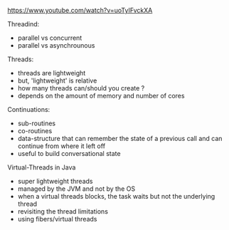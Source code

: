 https://www.youtube.com/watch?v=uoTyIFvckXA

Threadind:
- parallel vs concurrent
- parallel vs asynchrounous

Threads:
- threads are lightweight
-   but, 'lightweight' is relative
- how many threads can/should you create ?
-   depends on the amount of memory and number of cores


Continuations:
- sub-routines
- co-routines
- data-structure that can remember the state of a previous call and can continue from where it left off
- useful to build conversational state

Virtual-Threads in Java
- super lightweight threads
- managed by the JVM and not by the OS
- when a virtual threads blocks, the task waits but not the underlying thread
- revisiting the thread limitations
- using fibers/virtual threads



